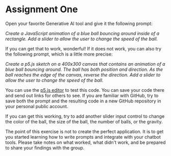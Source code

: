 # Assignment One

Open your favorite Generative AI tool and give it the following prompt:

*Create a JavaScript animation of a blue ball bouncing around inside of a rectangle.
Add a slider to allow the user to change the speed of the ball.*

If you can get that to work, wonderful!  If it does not work, you can also try the following prompt, which is a little more precise:

*Create a p5.js sketch on a 400x300 canvas that contains an animation of a blue ball bouncing around.  The ball has both position and direction.  As the ball reaches the edge of the canvas, reverse the direction.  Add a slider to allow the user to change the speed of the ball.*

You can use the [p5.js editor](https://editor.p5js.org/) to test this code.  You can save your code there and send out links for others to see.  If you are familiar with GitHub, try to save both the prompt and the resulting code in a new GitHub repository in your personal public account.

If you can get this working, try to add another slider input control to change the color of the ball, the size of the ball, the number of balls, or the gravity.

The point of this exercise is not to create the perfect application.  It is to get you started learning how to write prompts and integrate with your chatbot tools.
Please take notes on what worked, what didn't work, and be prepared to share your findings with the group.
